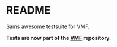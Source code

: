 # README #

Sams awesome testsuite for VMF.

**Tests are now part of the [VMF](https://github.com/miho/VMF) repository.**
